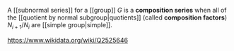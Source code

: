 A [[subnormal series]] for a [[group]] $G$ is a **composition series** when all of the [[quotient by normal subgroup|quotients]] (called **composition factors**) $N_{i+1}/N_i$ are [[simple group|simple]].

https://www.wikidata.org/wiki/Q2525646